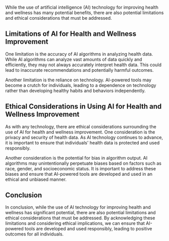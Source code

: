 

While the use of artificial intelligence (AI) technology for improving health and wellness has many potential benefits, there are also potential limitations and ethical considerations that must be addressed.

Limitations of AI for Health and Wellness Improvement
-----------------------------------------------------

One limitation is the accuracy of AI algorithms in analyzing health data. While AI algorithms can analyze vast amounts of data quickly and efficiently, they may not always accurately interpret health data. This could lead to inaccurate recommendations and potentially harmful outcomes.

Another limitation is the reliance on technology. AI-powered tools may become a crutch for individuals, leading to a dependence on technology rather than developing healthy habits and behaviors independently.

Ethical Considerations in Using AI for Health and Wellness Improvement
----------------------------------------------------------------------

As with any technology, there are ethical considerations surrounding the use of AI for health and wellness improvement. One consideration is the privacy and security of health data. As AI technology continues to advance, it is important to ensure that individuals' health data is protected and used responsibly.

Another consideration is the potential for bias in algorithm output. AI algorithms may unintentionally perpetuate biases based on factors such as race, gender, and socioeconomic status. It is important to address these biases and ensure that AI-powered tools are developed and used in an ethical and unbiased manner.

Conclusion
----------

In conclusion, while the use of AI technology for improving health and wellness has significant potential, there are also potential limitations and ethical considerations that must be addressed. By acknowledging these limitations and considering ethical implications, we can ensure that AI-powered tools are developed and used responsibly, leading to positive outcomes for all individuals.



